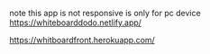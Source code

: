 note this app is not responsive is only for pc device
https://whiteboarddodo.netlify.app/

https://whitboardfront.herokuapp.com/
